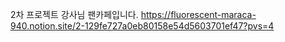2차 프로젝트 강사님 팬카페입니다. 
https://fluorescent-maraca-940.notion.site/2-129fe727a0eb80158e54d5603701ef47?pvs=4
